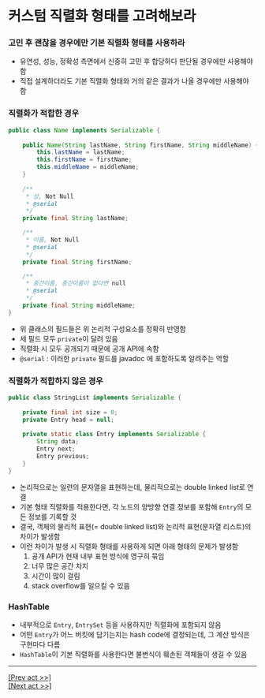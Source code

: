 # 커스텀 직렬화 형태를 고려해보라
### 고민 후 괜찮을 경우에만 기본 직렬화 형태를 사용하라
* 유연성, 성능, 정확성 측면에서 신중히 고민 후 합당하다 판단될 경우에만 사용해야 함
* 직접 설계하더라도 기본 직렬화 형태와 거의 같은 결과가 나올 경우에만 사용해야 함
### 직렬화가 적합한 경우
```java
public class Name implements Serializable {
    
    public Name(String lastName, String firstName, String middleName) {
        this.lastName = lastName;
        this.firstName = firstName;
        this.middleName = middleName;
    }
    
    /**
     * 성, Not Null
     * @serial 
     */
    private final String lastName;

    /**
     * 이름, Not Null
     * @serial
     */
    private final String firstName;

    /**
     * 중간이름, 중간이름이 없다면 null
     * @serial
     */
    private final String middleName;
}
```
* 위 클래스의 필드들은 위 논리적 구성요소를 정확히 반영함
* 세 필드 모두 `private`이 달려 있음
* 직렬화 시 모두 공개되기 때문에 공개 API에 속함
* `@serial` : 이러한 `private` 필드를 javadoc 에 포함하도록 알려주는 역할
### 직렬화가 적합하지 않은 경우
```java
public class StringList implements Serializable {
    
    private final int size = 0;
    private Entry head = null;
    
    private static class Entry implements Serializable {
        String data;
        Entry next;
        Entry previous;
    }
}
```
* 논리적으로는 일련의 문자열을 표현하는데, 물리적으로는 double linked list로 연결
* 기본 형태 직렬화를 적용한다면, 각 노드의 양방향 연결 정보를 포함해 `Entry`의 모든 정보를 기록할 것
* 결국, 객체의 물리적 표현(= double linked list)와 논리적 표현(문자열 리스트)의 차이가 발생함
* 이런 차이가 발생 시 직렬화 형태를 사용하게 되면 아래 형태의 문제가 발생함
    1. 공개 API가 현재 내부 표현 방식에 영구히 묶임
    2. 너무 많은 공간 차지
    3. 시간이 많이 걸림
    4. stack overflow를 일으킬 수 있음
### HashTable 
* 내부적으로 `Entry`, `EntrySet` 등을 사용하지만 직렬화에 포함되지 않음
* 어떤 `Entry`가 어느 버킷에 담기는지는 hash code에 결정되는데, 그 계산 방식은 구현마다 다름
* `HashTable`이 기본 직렬화를 사용한다면 불변식이 훼손된 객체들이 생길 수 있음
---
[[Prev act >>]](../act2/README.md)  
[[Next act >>]](../act4/README.md)